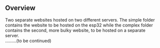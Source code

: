 ## Overview
Two separate websites hosted on two different servers. The simple folder contains the website to be hosted on the esp32 while the complex folder contains the second, more bulky website, to be hosted on a separate server.<br>
.........(to be continued)